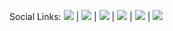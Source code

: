 Social Links: <a href="https://github.com/2E0PGS/"><img style="max-width: 20px;" src="/assets/social/github.ico"/></a> | <a href="https://bitbucket.org/2E0PGS/"><img style="max-width: 20px;" src="/assets/social/bitbucket.ico"/></a> | <a href="https://twitter.com/M3PGS"><img style="max-width: 20px;" src="/assets/social/twitter.ico"/></a> | <a href="https://www.facebook.com/2e0pgs"><img style="max-width: 20px;" src="/assets/social/facebook.ico"/></a> | <a href="https://www.youtube.com/channel/UC4IVhv2NEz8Piceh4ot91og"><img style="max-width: 20px;" src="/assets/social/youtube.ico"/></a> | <a href="https://www.minds.com/2E0PGS"><img style="max-width: 20px;" src="/assets/social/minds.ico"/></a>

